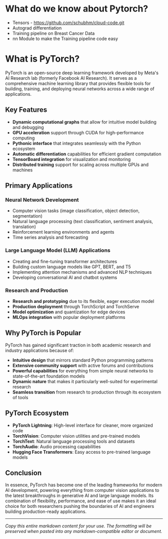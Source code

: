 # What do we know about Pytorch?
- Tensors - https://github.com/schubhm/cloud-code.git
- Autograd differentiation
- Training pipeline on Breast Cancer Data
- nn Module to make the Training pipeline code easy

# What is PyTorch?

PyTorch is an open-source deep learning framework developed by Meta's AI Research lab (formerly Facebook AI Research). It serves as a comprehensive machine learning library that provides flexible tools for building, training, and deploying neural networks across a wide range of applications.

## Key Features

- **Dynamic computational graphs** that allow for intuitive model building and debugging
- **GPU acceleration** support through CUDA for high-performance computing
- **Pythonic interface** that integrates seamlessly with the Python ecosystem
- **Automatic differentiation** capabilities for efficient gradient computation
- **TensorBoard integration** for visualization and monitoring
- **Distributed training** support for scaling across multiple GPUs and machines

## Primary Applications

### Neural Network Development
- Computer vision tasks (image classification, object detection, segmentation)
- Natural language processing (text classification, sentiment analysis, translation)
- Reinforcement learning environments and agents
- Time series analysis and forecasting

### Large Language Model (LLM) Applications
- Creating and fine-tuning transformer architectures
- Building custom language models like GPT, BERT, and T5
- Implementing attention mechanisms and advanced NLP techniques
- Developing conversational AI and chatbot systems

### Research and Production
- **Research and prototyping** due to its flexible, eager execution model
- **Production deployment** through TorchScript and TorchServe
- **Model optimization** and quantization for edge devices
- **MLOps integration** with popular deployment platforms

## Why PyTorch is Popular

PyTorch has gained significant traction in both academic research and industry applications because of:

- **Intuitive design** that mirrors standard Python programming patterns
- **Extensive community support** with active forums and contributions
- **Powerful capabilities** for everything from simple neural networks to state-of-the-art foundation models
- **Dynamic nature** that makes it particularly well-suited for experimental research
- **Seamless transition** from research to production through its ecosystem of tools

## PyTorch Ecosystem

- **PyTorch Lightning**: High-level interface for cleaner, more organized code
- **TorchVision**: Computer vision utilities and pre-trained models
- **TorchText**: Natural language processing tools and datasets
- **TorchAudio**: Audio processing capabilities
- **Hugging Face Transformers**: Easy access to pre-trained language models

## Conclusion

In essence, PyTorch has become one of the leading frameworks for modern AI development, powering everything from computer vision applications to the latest breakthroughs in generative AI and large language models. Its combination of flexibility, performance, and ease of use makes it an ideal choice for both researchers pushing the boundaries of AI and engineers building production-ready applications.

---

*Copy this entire markdown content for your use. The formatting will be preserved when pasted into any markdown-compatible editor or document.*
